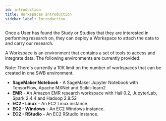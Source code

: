 ```yaml
---
id: introduction
title: Workspaces Introduction
sidebar_label: Introduction
---
```


Once a User has found the Study or Studies that they are interested in performing research on, they can deploy a Workspace to attach the data to and carry our research.

A Workspace is an environment that contains a set of tools to access and integrate data. The following environments are currently provided:

Note: There's currently a 10K limit on the number of workspaces that can be created in one SWB environment. 

- **SageMaker Notebook** - A SageMaker Jupyter Notebook with TensorFlow, Apache MXNet and Scikit-learn2
- **EMR** - An Amazon EMR research workspace with Hail 0.2, JupyterLab, Spark 2.4.4 and Hadoop 2.8.52
- **EC2 - Linux** - An EC2 Linux instance.
- **EC2 - Windows** - An EC2 Windows instance.
- **EC2 - RStudio** - An EC2 RStudio instance.
